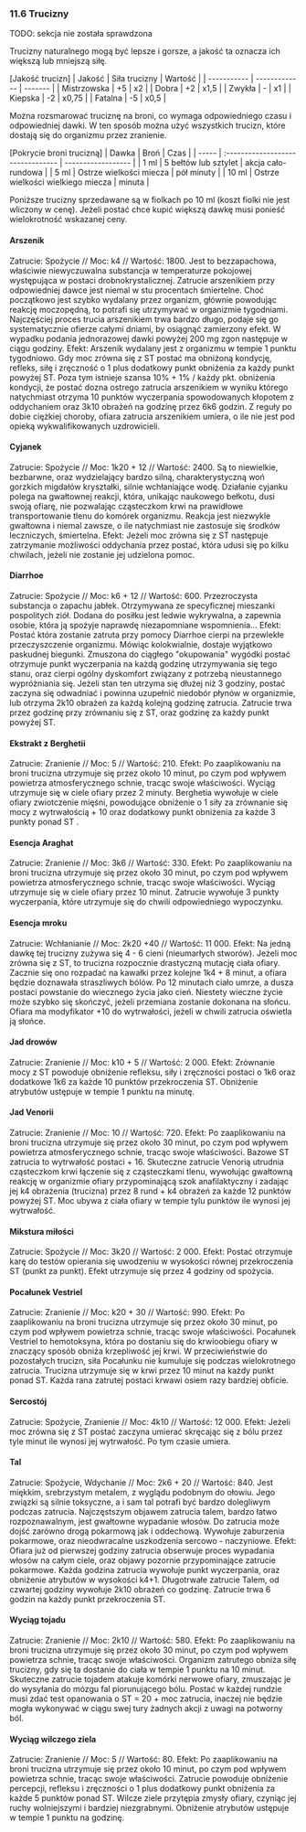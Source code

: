 ### 11.6 Trucizny 

TODO: sekcja nie została sprawdzona

Trucizny naturalnego mogą być lepsze i gorsze, a jakość ta oznacza ich większą lub mniejszą siłę. 

[Jakość trucizn]
| Jakość      | Siła trucizny | Wartość |
| ----------- | ------------- | ------- |
| Mistrzowska | +5            | x2      |
| Dobra       | +2            | x1,5    |
| Zwykła      | -             | x1      |
| Kiepska     | -2            | x0,75   |
| Fatalna     | -5            | x0,5    |

Można rozsmarować truciznę na broni, co wymaga odpowiedniego czasu i odpowiedniej dawki. W ten sposób można użyć wszystkich trucizn, które dostają się do organizmu przez zranienie. 

[Pokrycie broni trucizną]
| Dawka | Broń                              | Czas               |
| ----- | :-------------------------------- | ------------------ |
| 1 ml  | 5 bełtów lub sztylet              | akcja cało-rundowa |
| 5 ml  | Ostrze wielkości miecza           | pół minuty         |
| 10 ml | Ostrze wielkości wielkiego miecza | minuta             |

Poniższe trucizny sprzedawane są w fiolkach po 10 ml (koszt fiolki nie jest wliczony w cenę). Jeżeli postać chce kupić większą dawkę musi ponieść wielokrotność wskazanej ceny.

#### Arszenik 

Zatrucie: Spożycie // Moc: k4 // Wartość: 1800.
Jest to bezzapachowa, właściwie niewyczuwalna substancja w temperaturze pokojowej występująca w postaci drobnokrystalicznej. Zatrucie arszenikiem przy odpowiedniej dawce jest niemal w stu procentach śmiertelne. Choć początkowo jest szybko wydalany przez organizm, głównie powodując reakcję moczopędną, to potrafi się utrzymywać w organizmie tygodniami. Najczęściej proces trucia arszenikiem trwa bardzo długo, podaje się go systematycznie ofierze całymi dniami, by osiągnąć zamierzony efekt. W wypadku podania jednorazowej dawki powyżej 200 mg zgon następuje w ciągu godziny.
Efekt: Arszenik wydalany jest z organizmu w tempie 1 punktu tygodniowo. Gdy moc zrówna się z ST postać ma obniżoną kondycję, refleks, siłę i zręczność o 1 plus dodatkowy punkt obniżenia za każdy punkt powyżej ST. Poza tym istnieje szansa 10% + 1% / każdy pkt. obniżenia kondycji, że postać dozna ostrego zatrucia arszenikiem w wyniku którego natychmiast otrzyma 10 punktów wyczerpania spowodowanych kłopotem z oddychaniem oraz 3k10 obrażeń na godzinę przez 6k6 godzin. Z reguły po dobie ciężkiej choroby, ofiara zatrucia arszenikiem umiera, o ile nie jest pod opieką wykwalifikowanych uzdrowicieli.

#### Cyjanek

Zatrucie: Spożycie // Moc: 1k20 + 12 // Wartość: 2400.
Są to niewielkie, bezbarwne, oraz wydzielający bardzo silną, charakterystyczną woń gorzkich migdałów kryształki, silnie wchłaniające wodę. Działanie cyjanku polega na gwałtownej reakcji, która, unikając naukowego bełkotu, dusi swoją ofiarę, nie pozwalając cząsteczkom krwi na prawidłowe transportowanie tlenu do komórek organizmu. Reakcja jest niezwykle gwałtowna i niemal zawsze, o ile natychmiast nie zastosuje się środków leczniczych, śmiertelna.
Efekt: Jeżeli moc zrówna się z ST następuje zatrzymanie możliwości oddychania przez postać, która udusi się po kilku chwilach, jeżeli nie zostanie jej udzielona pomoc.

#### Diarrhoe

Zatrucie: Spożycie // Moc: k6 + 12 // Wartość: 600.
Przezroczysta substancja o zapachu jabłek. Otrzymywana ze specyficznej mieszanki pospolitych ziół. Dodana do posiłku jest ledwie wykrywalna, a zapewnia osobie, która ją spożyje naprawdę niezapomniane wspomnienia...
Efekt: Postać która zostanie zatruta przy pomocy Diarrhoe cierpi na przewlekłe przeczyszczenie organizmu. Mówiąc kolokwialnie, dostaje wyjątkowo paskudnej biegunki. Zmuszona do ciągłego "okupowania" wygódki postać otrzymuje punkt wyczerpania na każdą godzinę utrzymywania się tego stanu, oraz cierpi ogólny dyskomfort związany z potrzebą nieustannego wypróżniania się. Jeżeli stan ten utrzyma się dłużej niż 3 godziny, postać zaczyna się odwadniać i powinna uzupełnić niedobór płynów w organizmie, lub otrzyma 2k10 obrażeń za każdą kolejną godzinę zatrucia. Zatrucie trwa przez godzinę przy zrównaniu się z ST, oraz godzinę za każdy punkt powyżej ST.

#### Ekstrakt z Berghetii 

Zatrucie: Zranienie // Moc: 5 // Wartość: 210.
Efekt:  Po zaaplikowaniu na broni trucizna utrzymuje się przez około 10 minut, po czym pod wpływem powietrza atmosferycznego schnie, tracąc swoje właściwości. Wyciąg utrzymuje się w ciele ofiary przez  2 minuty. Berghetia wywołuje w ciele ofiary zwiotczenie mięśni, powodujące obniżenie o 1 siły za zrównanie się mocy z wytrwałością + 10 oraz dodatkowy punkt obniżenia za  każde 3 punkty ponad ST .

#### Esencja Araghat 

Zatrucie: Zranienie // Moc: 3k6 // Wartość: 330.
Efekt: Po zaaplikowaniu na broni trucizna utrzymuje się przez około 30 minut, po czym pod wpływem powietrza atmosferycznego schnie, tracąc swoje właściwości. Wyciąg utrzymuje się w ciele ofiary przez  10 minut. Zatrucie wywołuje 3 punkty wyczerpania, które utrzymuje się do chwili odpowiedniego wypoczynku.

#### Esencja mroku

Zatrucie: Wchłanianie // Moc: 2k20 +40 // Wartość: 11 000.
Efekt: Na jedną dawkę tej trucizny zużywa się 4 - 6 cieni (nieumarłych stworów). Jeżeli moc zrówna się z ST, to trucizna rozpocznie drastyczną mutację ciała ofiary. Zacznie się ono rozpadać na kawałki przez kolejne 1k4 + 8 minut, a ofiara będzie doznawała straszliwych bólów. Po 12 minutach ciało umrze, a dusza postaci powstanie do wiecznego życia jako cień. Niestety wieczne życie może szybko się skończyć, jeżeli przemiana zostanie dokonana na słońcu. 
Ofiara ma modyfikator +10 do wytrwałości, jeżeli w chwili zatrucia oświetla ją słońce. 

#### Jad drowów

Zatrucie: Zranienie // Moc: k10 + 5 // Wartość: 2 000.
Efekt: Zrównanie mocy z ST powoduje obniżenie refleksu, siły i zręczności postaci o 1k6 oraz dodatkowe 1k6 za każde 10 punktów przekroczenia ST. Obniżenie atrybutów ustępuje w tempie 1 punktu na minutę.

#### Jad Venorii

Zatrucie: Zranienie // Moc: 10 // Wartość: 720.
Efekt: Po zaaplikowaniu na broni trucizna utrzymuje się przez około 30 minut, po czym pod wpływem powietrza atmosferycznego schnie, tracąc swoje właściwości. Bazowe ST zatrucia to wytrwałość postaci + 16. Skuteczne zatrucie Venorią utrudnia cząsteczkom krwi łączenie się z cząsteczkami tlenu, wywołując gwałtowną reakcję w organizmie ofiary przypominającą szok anafilaktyczny i zadając jej k4 obrażenia (trucizna) przez 8 rund + k4 obrażeń za każde 12 punktów powyżej ST. Moc ubywa z ciała ofiary w tempie tylu punktów ile wynosi jej wytrwałość. 

#### Mikstura miłości

Zatrucie: Spożycie // Moc: 3k20 // Wartość: 2 000.
Efekt: Postać otrzymuje karę do testów opierania się uwodzeniu w wysokości równej przekroczenia ST (punkt za punkt). Efekt utrzymuje się przez 4 godziny od spożycia. 

#### Pocałunek Vestriel

Zatrucie: Zranienie // Moc: k20 + 30 // Wartość: 990.
Efekt: Po zaaplikowaniu na broni trucizna utrzymuje się przez około 30 minut, po czym pod wpływem powietrza schnie, tracąc swoje właściwości. Pocałunek Vestriel to hemotoksyna, która po dostaniu się do krwioobiegu ofiary w znaczący sposób obniża krzepliwość jej krwi. W przeciwieństwie do pozostałych trucizn, siła Pocałunku nie kumuluje się podczas wielokrotnego zatrucia. Trucizna utrzymuje się w krwi przez 10 minut na każdy punkt ponad ST. Każda rana zatrutej postaci krwawi osiem razy bardziej obficie. 

#### Sercostój

Zatrucie: Spożycie, Zranienie // Moc:  4k10 // Wartość: 12 000.
Efekt:  Jeżeli moc zrówna się z ST postać zaczyna umierać skręcając się z bólu przez tyle minut ile wynosi jej wytrwałość. Po tym czasie umiera.

#### Tal 

Zatrucie: Spożycie, Wdychanie // Moc:  2k6 + 20 // Wartość: 840.
Jest miękkim, srebrzystym metalem, z wyglądu podobnym do ołowiu. Jego związki są silnie toksyczne, a i sam tal potrafi być bardzo dolegliwym podczas zatrucia. Najczęstszym objawem zatrucia talem, bardzo łatwo rozpoznawalnym, jest gwałtowne wypadanie włosów. Do zatrucia może dojść zarówno drogą pokarmową jak i oddechową. Wywołuje zaburzenia pokarmowe, oraz nieodwracalne uszkodzenia sercowo - naczyniowe.
Efekt: Ofiara już od pierwszej godziny zatrucia obserwuje proces wypadania włosów na całym ciele, oraz objawy pozornie przypominające zatrucie pokarmowe. Każda godzina zatrucia wywołuje punkt wyczerpania, oraz obniżenie atrybutów w wysokości k4+1. Długotrwałe zatrucie Talem, od czwartej godziny wywołuje 2k10 obrażeń co godzinę. Zatrucie trwa 6 godzin na każdy punkt przekroczenia ST. 

#### Wyciąg tojadu

Zatrucie: Zranienie // Moc: 2k10 // Wartość: 580.
Efekt: Po zaaplikowaniu na broni trucizna utrzymuje się przez około 30 minut, po czym pod wpływem powietrza schnie, tracąc swoje właściwości. Organizm zatrutego obniża siłę trucizny, gdy się ta dostanie do ciała w tempie 1 punktu na 10 minut. Skuteczne zatrucie tojadem atakuje komórki nerwowe ofiary, zmuszając je do wysyłania do mózgu fal piorunującego bólu. Postać w każdej rundzie musi zdać test opanowania o ST = 20 + moc zatrucia, inaczej nie będzie mogła wykonywać w ciągu swej tury żadnych akcji z uwagi na potworny ból.

#### Wyciąg wilczego ziela 

Zatrucie: Zranienie // Moc: 5 // Wartość: 80.
Efekt: Po zaaplikowaniu na broni trucizna utrzymuje się przez około 10 minut, po czym pod wpływem powietrza schnie, tracąc swoje właściwości. Zatrucie powoduje obniżenie percepcji, refleksu i zręczności o 1 plus dodatkowy punkt obniżenia za każde 5 punktów ponad ST.  Wilcze ziele przytępia zmysły ofiary, czyniąc jej ruchy wolniejszymi i bardziej niezgrabnymi. Obniżenie atrybutów ustępuje w tempie 1 punktu na godzinę.